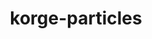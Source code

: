 ---
layout: module
title: korge-particles
link: https://github.com/korlibs/korge-particles/tree/main/korge-particles
---